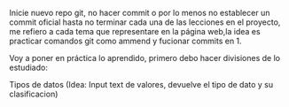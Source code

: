 Inicie nuevo repo git, no hacer commit o por lo menos no establecer un commit oficial hasta no terminar cada una de las lecciones en el proyecto, me refiero a cada tema que representare en la página web,la idea es practicar comandos git como ammend y fucionar commits en 1.  

Voy a poner en práctica lo aprendido, primero debo hacer divisiones de lo estudiado:

Tipos de datos (Idea: Input text de valores, devuelve el tipo de dato y su clasificacion)


